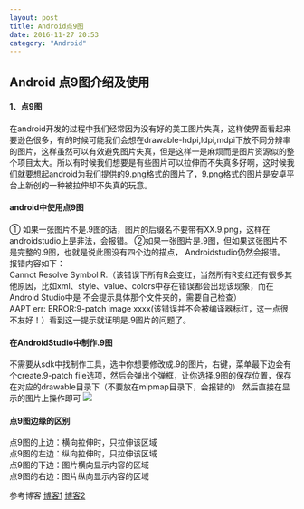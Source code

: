 ```yaml
---
layout: post
title: Android点9图
date: 2016-11-27 20:53
category: "Android"
---
```

<h2 id="title">Android 点9图介绍及使用</h2>
<p>
	<h4>1、点9图</h4>
	<p>
	在android开发的过程中我们经常因为没有好的美工图片失真，这样使界面看起来要逊色很多，有的时候可能我们会想在drawable-hdpi,ldpi,mdpi下放不同分辨率的图片，这样虽然可以有效避免图片失真，但是这样一是麻烦而是图片资源似的整个项目太大。所以有时候我们想要是有些图片可以拉伸而不失真多好啊，这时候我们就要想起android为我们提供的9.png格式的图片了，9.png格式的图片是安卓平台上新创的一种被拉伸却不失真的玩意。
	</p>
	<h4>android中使用点9图</h4>
	<p>
	① 如果一张图片不是.9图的话，图片的后缀名不要带有XX.9.png，这样在androidstudio上是非法，会报错。 
②如果一张图片是.9图，但如果这张图片不是完整的.9图，也就是说此图没有四个边的描点， Androidstudio仍然会报错。 报错内容如下：<br/>
Cannot Resolve Symbol R.（该错误下所有R会变红，当然所有R变红还有很多其他原因，比如xml、style、value、colors中存在错误都会出现该现象，而在Android Studio中是 不会提示具体那个文件夹的，需要自己检查）<br/> 
AAPT err: ERROR:9-patch image xxxx(该错误并不会被编译器标红，这一点很不友好！）看到这一提示就证明是.9图片的问题了。
	</p>
	<h4>在AndroidStudio中制作.9图</h4>
	<p>
	不需要从sdk中找制作工具，选中你想要修改成.9的图片，右键，菜单最下边会有个create.9-patch file选项，然后会弹出个弹框，让你选择.9图的保存位置，保存在对应的drawable目录下（不要放在mipmap目录下，会报错的）
	然后直接在显示的图片上操作即可
	<img src="http://img.blog.csdn.net/20161023164824078"/>
	</p>
	<h4>点9图边缘的区别</h4>
	<p>
	点9图的上边：横向拉伸时，只拉伸该区域<br/>
	点9图的左边：纵向拉伸时，只拉伸该区域<br/>
	点9图的下边：图片横向显示内容的区域<br/>
	点9图的右边：图片纵向显示内容的区域<br/>
	</p>
	参考博客
	<a href="http://blog.csdn.net/dengpeng0419/article/details/52902869">博客1</a>
	<a href="http://www.jb51.net/article/32971.htm">博客2</a>
</p>

